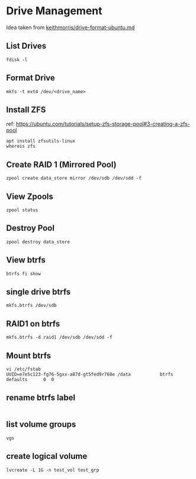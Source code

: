 # Drive Management
Idea taken from [keithmorris/drive-format-ubuntu.md](https://gist.github.com/keithmorris/b2aeec1ea947d4176a14c1c6a58bfc36)
## List Drives
```
fdisk -l
```

## Format Drive
```
mkfs -t ext4 /dev/<drive_name>
```

## Install ZFS
ref: https://ubuntu.com/tutorials/setup-zfs-storage-pool#3-creating-a-zfs-pool

```
apt install zfsutils-linux
whereis zfs
```

## Create RAID 1 (Mirrored Pool)
```
zpool create data_store mirror /dev/sdb /dev/sdd -f
```

## View Zpools
```
zpool status
```

## Destroy Pool
```
zpool destroy data_store
```

## View btrfs 
```
btrfs fi show
```

## single drive btrfs
```
mkfs.btrfs /dev/sdb
```

## RAID1 on btrfs
```
mkfs.btrfs -d raid1 /dev/sdb /dev/sdd -f
```

## Mount  btrfs
```
vi /etc/fstab
UUID=e7e5c123-fg76-5gxx-a87d-gt5fed9r768e /data           btrfs   defaults      0  0
```

## rename btrfs label
```
```

## list volume groups
```
vgs
```

## create logical volume
```
lvcreate -L 1G -n test_vol test_grp
```
